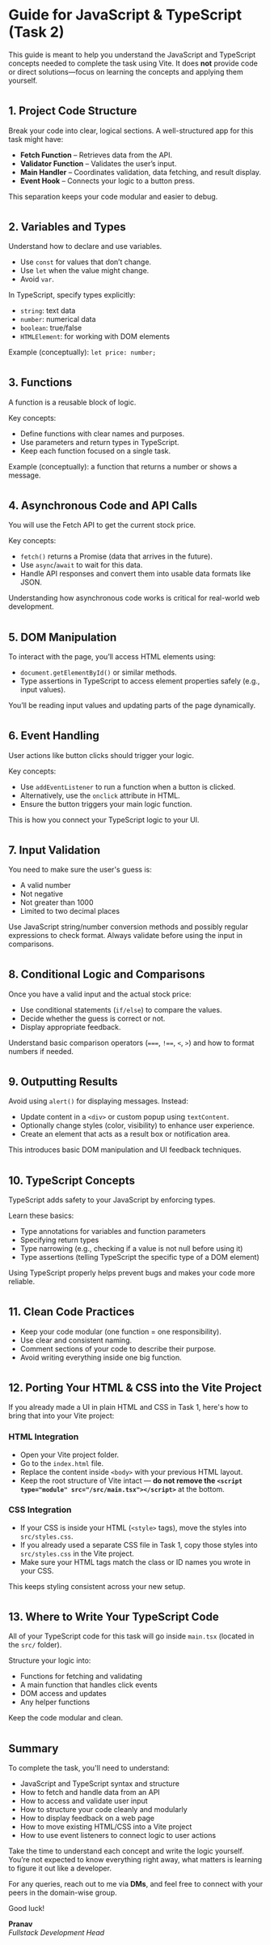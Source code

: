 # Guide for JavaScript & TypeScript (Task 2)

This guide is meant to help you understand the JavaScript and TypeScript concepts needed to complete the task using Vite. It does **not** provide code or direct solutions—focus on learning the concepts and applying them yourself.

#

## 1. Project Code Structure

Break your code into clear, logical sections. A well-structured app for this task might have:

- **Fetch Function** – Retrieves data from the API.
- **Validator Function** – Validates the user’s input.
- **Main Handler** – Coordinates validation, data fetching, and result display.
- **Event Hook** – Connects your logic to a button press.

This separation keeps your code modular and easier to debug.

#

## 2. Variables and Types

Understand how to declare and use variables.

- Use `const` for values that don’t change.
- Use `let` when the value might change.
- Avoid `var`.

In TypeScript, specify types explicitly:

- `string`: text data
- `number`: numerical data
- `boolean`: true/false
- `HTMLElement`: for working with DOM elements

Example (conceptually): `let price: number;`

#

## 3. Functions

A function is a reusable block of logic.

Key concepts:

- Define functions with clear names and purposes.
- Use parameters and return types in TypeScript.
- Keep each function focused on a single task.

Example (conceptually): a function that returns a number or shows a message.

#

## 4. Asynchronous Code and API Calls

You will use the Fetch API to get the current stock price.

Key concepts:

- `fetch()` returns a Promise (data that arrives in the future).
- Use `async`/`await` to wait for this data.
- Handle API responses and convert them into usable data formats like JSON.

Understanding how asynchronous code works is critical for real-world web development.

#

## 5. DOM Manipulation

To interact with the page, you’ll access HTML elements using:

- `document.getElementById()` or similar methods.
- Type assertions in TypeScript to access element properties safely (e.g., input values).

You’ll be reading input values and updating parts of the page dynamically.

#

## 6. Event Handling

User actions like button clicks should trigger your logic.

Key concepts:

- Use `addEventListener` to run a function when a button is clicked.
- Alternatively, use the `onclick` attribute in HTML.
- Ensure the button triggers your main logic function.

This is how you connect your TypeScript logic to your UI.

#

## 7. Input Validation

You need to make sure the user's guess is:

- A valid number
- Not negative
- Not greater than 1000
- Limited to two decimal places

Use JavaScript string/number conversion methods and possibly regular expressions to check format. Always validate before using the input in comparisons.

#

## 8. Conditional Logic and Comparisons

Once you have a valid input and the actual stock price:

- Use conditional statements (`if/else`) to compare the values.
- Decide whether the guess is correct or not.
- Display appropriate feedback.

Understand basic comparison operators (`===`, `!==`, `<`, `>`) and how to format numbers if needed.

#

## 9. Outputting Results

Avoid using `alert()` for displaying messages. Instead:

- Update content in a `<div>` or custom popup using `textContent`.
- Optionally change styles (color, visibility) to enhance user experience.
- Create an element that acts as a result box or notification area.

This introduces basic DOM manipulation and UI feedback techniques.

#

## 10. TypeScript Concepts

TypeScript adds safety to your JavaScript by enforcing types.

Learn these basics:

- Type annotations for variables and function parameters
- Specifying return types
- Type narrowing (e.g., checking if a value is not null before using it)
- Type assertions (telling TypeScript the specific type of a DOM element)

Using TypeScript properly helps prevent bugs and makes your code more reliable.

#

## 11. Clean Code Practices

- Keep your code modular (one function = one responsibility).
- Use clear and consistent naming.
- Comment sections of your code to describe their purpose.
- Avoid writing everything inside one big function.

#

## 12. Porting Your HTML & CSS into the Vite Project

If you already made a UI in plain HTML and CSS in Task 1, here's how to bring that into your Vite project:

### HTML Integration
- Open your Vite project folder.
- Go to the `index.html` file.
- Replace the content inside `<body>` with your previous HTML layout.
- Keep the root structure of Vite intact — **do not remove the `<script type="module" src="/src/main.tsx"></script>`** at the bottom.

### CSS Integration
- If your CSS is inside your HTML (`<style>` tags), move the styles into `src/styles.css`.
- If you already used a separate CSS file in Task 1, copy those styles into `src/styles.css` in the Vite project.
- Make sure your HTML tags match the class or ID names you wrote in your CSS.

This keeps styling consistent across your new setup.

#

## 13. Where to Write Your TypeScript Code

All of your TypeScript code for this task will go inside `main.tsx` (located in the `src/` folder).

Structure your logic into:

- Functions for fetching and validating
- A main function that handles click events
- DOM access and updates
- Any helper functions

Keep the code modular and clean.

#

## Summary

To complete the task, you'll need to understand:

- JavaScript and TypeScript syntax and structure
- How to fetch and handle data from an API
- How to access and validate user input
- How to structure your code cleanly and modularly
- How to display feedback on a web page
- How to move existing HTML/CSS into a Vite project
- How to use event listeners to connect logic to user actions

Take the time to understand each concept and write the logic yourself. You’re not expected to know everything right away, what matters is learning to figure it out like a developer.

For any queries, reach out to me via  **DMs**, and feel free to connect with your peers in the domain-wise group.

Good luck!

**Pranav**  
_Fullstack Development Head_
